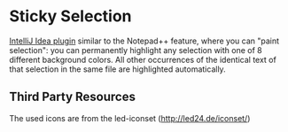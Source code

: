 Sticky Selection
================

[IntelliJ Idea plugin](http://plugins.jetbrains.com/plugin/7341) similar to the Notepad++ feature, where you can "paint selection": you can permanently highlight any selection with one of 8 different background colors. All other occurrences of the identical text of that selection in the same file are highlighted automatically. 


Third Party Resources
---------------------
The used icons are from the led-iconset (http://led24.de/iconset/)

